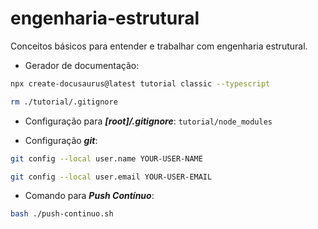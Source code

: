 # engenharia-estrutural
Conceitos básicos para entender e trabalhar com engenharia estrutural.

- Gerador de documentação:
```bash
npx create-docusaurus@latest tutorial classic --typescript
```  
```bash
rm ./tutorial/.gitignore
```  

- Configuração para ***[root]/.gitignore***:
`tutorial/node_modules`

- Configuração ***git***:
```bash
git config --local user.name YOUR-USER-NAME
```  
```bash
git config --local user.email YOUR-USER-EMAIL
```  

- Comando para ***Push Contínuo***:
```bash
bash ./push-continuo.sh
```  
